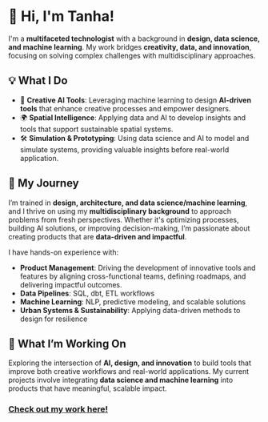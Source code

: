 
# 👋 Hi, I'm Tanha!  

I'm a **multifaceted technologist** with a background in **design, data science, and machine learning**. My work bridges **creativity, data, and innovation**, focusing on solving complex challenges with multidisciplinary approaches.  

## 💡 What I Do   
- 🎨 **Creative AI Tools**: Leveraging machine learning to design **AI-driven tools** that enhance creative processes and empower designers.
- 🌍 **Spatial Intelligence**: Applying data and AI to develop insights and tools that support sustainable spatial systems.
- 🛠️ **Simulation & Prototyping**: Using data science and AI to model and simulate systems, providing valuable insights before real-world application.  

## 💼 My Journey  
I’m trained in **design, architecture, and data science/machine learning**, and I thrive on using my **multidisciplinary background** to approach problems from fresh perspectives. Whether it's optimizing processes, building AI solutions, or improving decision-making, I’m passionate about creating products that are **data-driven and impactful**.  

I have hands-on experience with:
- **Product Management**: Driving the development of innovative tools and features by aligning cross-functional teams, defining roadmaps, and delivering impactful outcomes.  
- **Data Pipelines**: SQL, dbt, ETL workflows  
- **Machine Learning**: NLP, predictive modeling, and scalable solutions  
- **Urban Systems & Sustainability**: Applying data-driven methods to design for resilience  

## 🚀 What I’m Working On  
Exploring the intersection of **AI, design, and innovation** to build tools that improve both creative workflows and real-world applications. My current projects involve integrating **data science and machine learning** into products that have meaningful, scalable impact.  

### [Check out my work here!](https://www.tanhata.com/)
